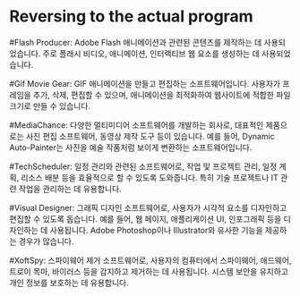 # Reversing to the actual program

#Flash Producer: Adobe Flash 애니메이션과 관련된 콘텐츠를 제작하는 데 사용되었습니다. 주로 플래시 비디오, 애니메이션, 인터랙티브 웹 요소를 생성하는 데 사용되었습니다.

#Gif Movie Gear: GIF 애니메이션을 만들고 편집하는 소프트웨어입니다. 사용자가 프레임을 추가, 삭제, 편집할 수 있으며, 애니메이션을 최적화하여 웹사이트에 적합한 파일 크기로 만들 수 있습니다.

#MediaChance: 다양한 멀티미디어 소프트웨어를 개발하는 회사로, 대표적인 제품으로는 사진 편집 소프트웨어, 동영상 제작 도구 등이 있습니다. 예를 들어, Dynamic Auto-Painter는 사진을 예술 작품처럼 보이게 변환하는 소프트웨어입니다.

#TechScheduler: 일정 관리와 관련된 소프트웨어로, 작업 및 프로젝트 관리, 일정 계획, 리소스 배분 등을 효율적으로 할 수 있도록 도와줍니다. 특히 기술 프로젝트나 IT 관련 작업을 관리하는 데 유용합니다.

#Visual Designer: 그래픽 디자인 소프트웨어로, 사용자가 시각적 요소를 디자인하고 편집할 수 있도록 돕습니다. 예를 들어, 웹 페이지, 애플리케이션 UI, 인포그래픽 등을 디자인하는 데 사용됩니다. Adobe Photoshop이나 Illustrator와 유사한 기능을 제공하는 경우가 많습니다.

#XoftSpy: 스파이웨어 제거 소프트웨어로, 사용자의 컴퓨터에서 스파이웨어, 애드웨어, 트로이 목마, 바이러스 등을 감지하고 제거하는 데 사용됩니다. 시스템 보안을 유지하고 개인 정보를 보호하는 데 유용합니다.
